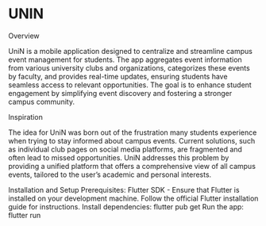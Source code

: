 # UNIN

Overview

UniN is a mobile application designed to centralize and streamline campus event management for students. The app aggregates event information from various university clubs and organizations, categorizes these events by faculty, and provides real-time updates, ensuring students have seamless access to relevant opportunities. The goal is to enhance student engagement by simplifying event discovery and fostering a stronger campus community.

Inspiration

The idea for UniN was born out of the frustration many students experience when trying to stay informed about campus events. Current solutions, such as individual club pages on social media platforms, are fragmented and often lead to missed opportunities. UniN addresses this problem by providing a unified platform that offers a comprehensive view of all campus events, tailored to the user’s academic and personal interests.

Installation and Setup
Prerequisites: Flutter SDK - Ensure that Flutter is installed on your development machine. Follow the official Flutter installation guide for instructions.
Install dependencies: flutter pub get
Run the app: flutter run
